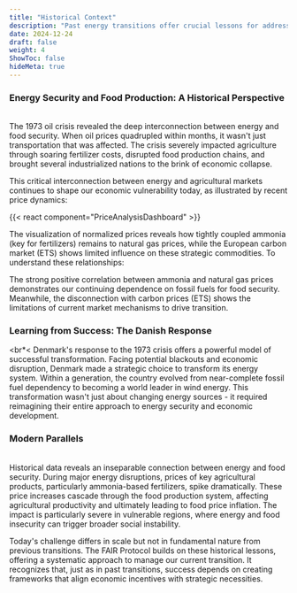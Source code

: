```yaml
---
title: "Historical Context"
description: "Past energy transitions offer crucial lessons for addressing today's challenges. Energy crises have repeatedly demonstrated how energy security fundamentally impacts economic stability and food production."
date: 2024-12-24
draft: false
weight: 4
ShowToc: false
hideMeta: true
---
```


### Energy Security and Food Production: A Historical Perspective
<br>
The 1973 oil crisis revealed the deep interconnection between energy and food security. When oil prices quadrupled within months, it wasn't just transportation that was affected. The crisis severely impacted agriculture through soaring fertilizer costs, disrupted food production chains, and brought several industrialized nations to the brink of economic collapse.

This critical interconnection between energy and agricultural markets continues to shape our economic vulnerability today, as illustrated by recent price dynamics:

{{< react component="PriceAnalysisDashboard" >}}

The visualization of normalized prices reveals how tightly coupled ammonia (key for fertilizers) remains to natural gas prices, while the European carbon market (ETS) shows limited influence on these strategic commodities. To understand these relationships:

The strong positive correlation between ammonia and natural gas prices demonstrates our continuing dependence on fossil fuels for food security. Meanwhile, the disconnection with carbon prices (ETS) shows the limitations of current market mechanisms to drive transition.

### Learning from Success: The Danish Response
<br*<
Denmark's response to the 1973 crisis offers a powerful model of successful transformation. Facing potential blackouts and economic disruption, Denmark made a strategic choice to transform its energy system. Within a generation, the country evolved from near-complete fossil fuel dependency to becoming a world leader in wind energy. This transformation wasn't just about changing energy sources - it required reimagining their entire approach to energy security and economic development.

### Modern Parallels
<br>
Historical data reveals an inseparable connection between energy and food security. During major energy disruptions, prices of key agricultural products, particularly ammonia-based fertilizers, spike dramatically. These price increases cascade through the food production system, affecting agricultural productivity and ultimately leading to food price inflation. The impact is particularly severe in vulnerable regions, where energy and food insecurity can trigger broader social instability.

Today's challenge differs in scale but not in fundamental nature from previous transitions. The FAIR Protocol builds on these historical lessons, offering a systematic approach to manage our current transition. It recognizes that, just as in past transitions, success depends on creating frameworks that align economic incentives with strategic necessities.